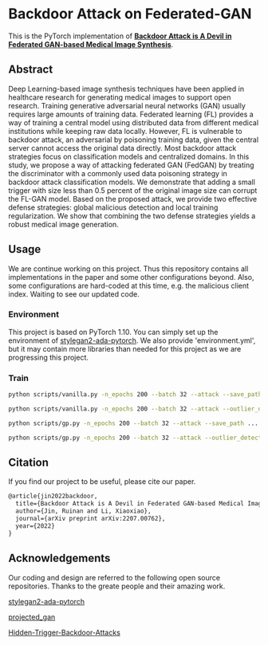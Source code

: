 # Backdoor Attack on Federated-GAN
This is the PyTorch implementation of **[Backdoor Attack is A Devil in Federated GAN-based Medical Image Synthesis](https://arxiv.org/abs/2207.00762)**.
## Abstract
Deep Learning-based image synthesis techniques have been applied in healthcare research for generating medical images to support open research. Training generative adversarial neural networks (GAN) usually requires large amounts of training data. Federated learning (FL) provides a way of training a central model using distributed data from different medical institutions while keeping raw data locally. However, FL is vulnerable to backdoor attack, an adversarial by poisoning training data, given the central server cannot access the original data directly. Most backdoor attack strategies focus on classification models and centralized domains. In this study, we propose a way of attacking federated GAN (FedGAN) by treating the discriminator with a commonly used data poisoning strategy in backdoor attack classification models. We demonstrate that adding a small trigger with size less than 0.5 percent of the original image size can corrupt the FL-GAN model. Based on the proposed attack, we provide two effective defense strategies: global malicious detection and local training regularization. We show that combining the two defense strategies yields a robust medical image generation.
## Usage
We are continue working on this project. Thus this repository contains all implementations in the paper and some other configurations beyond. Also, some configurations are hard-coded at this time, e.g. the malicious client index. Waiting to see our updated code.
### Environment
This project is based on PyTorch 1.10. You can simply set up the environment of [stylegan2-ada-pytorch](https://github.com/NVlabs/stylegan2-ada-pytorch). 
We also provide 'environment.yml', but it may contain more libraries than needed for this project as we are progressing this project.

### Train
```bash
python scripts/vanilla.py -n_epochs 200 --batch 32 --attack --save_path ... --data_root ...

python scripts/vanilla.py -n_epochs 200 --batch 32 --attack --outlier_detect --save_path ... --data_root ...

python scripts/gp.py -n_epochs 200 --batch 32 --attack --save_path ... --data_root ...

python scripts/gp.py -n_epochs 200 --batch 32 --attack --outlier_detect --save_path ... --data_root ...
```

## Citation
If you find our project to be useful, please cite our paper.

```latex
@article{jin2022backdoor,
  title={Backdoor Attack is A Devil in Federated GAN-based Medical Image Synthesis},
  author={Jin, Ruinan and Li, Xiaoxiao},
  journal={arXiv preprint arXiv:2207.00762},
  year={2022}
}
```

## Acknowledgements
Our coding and design are referred to the following open source repositories. Thanks to the greate people and their amazing work.

[stylegan2-ada-pytorch](https://github.com/NVlabs/stylegan2-ada-pytorch)

[projected_gan](https://github.com/autonomousvision/projected_gan)

[Hidden-Trigger-Backdoor-Attacks](https://github.com/UMBCvision/Hidden-Trigger-Backdoor-Attacks)